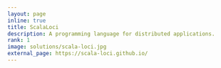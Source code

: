 ```yaml
---
layout: page
inline: true
title: ScalaLoci
description: A programming language for distributed applications.
rank: 1
image: solutions/scala-loci.jpg
external_page: https://scala-loci.github.io/
---
```

